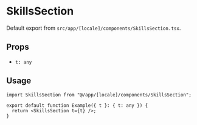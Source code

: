 # SkillsSection

Default export from `src/app/[locale]/components/SkillsSection.tsx`.

## Props
- `t: any`

## Usage
```tsx
import SkillsSection from "@/app/[locale]/components/SkillsSection";

export default function Example({ t }: { t: any }) {
  return <SkillsSection t={t} />;
}
```
